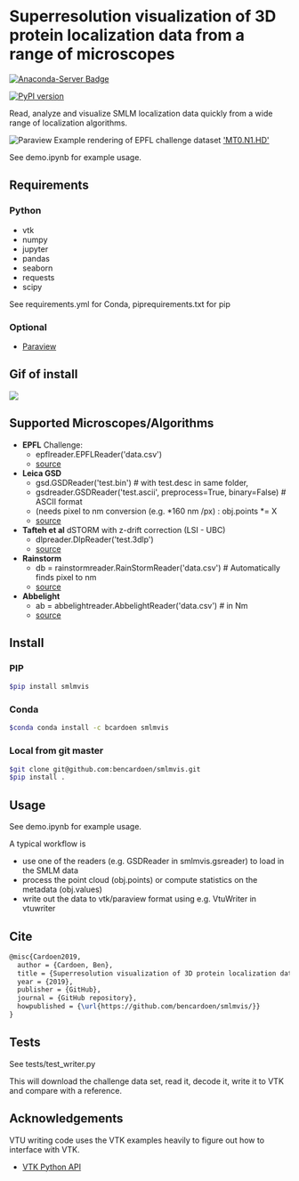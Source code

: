 # Superresolution visualization of 3D protein localization data from a range of microscopes
[![Anaconda-Server Badge](https://anaconda.org/bcardoen/smlmvis/badges/version.svg)](https://anaconda.org/bcardoen/smlmvis)

[![PyPI version](https://badge.fury.io/py/smlmvis.svg)](https://badge.fury.io/py/smlmvis)


Read, analyze and visualize SMLM localization data quickly from a wide range of localization algorithms.

![Paraview](./example.png "Example")
Example rendering of EPFL challenge dataset ['MT0.N1.HD'](http://bigwww.epfl.ch/smlm/challenge2016/datasets/MT0.N1.HD/Data/data.html)

See demo.ipynb for example usage.

## Requirements
### Python
* vtk
* numpy
* jupyter
* pandas
* seaborn
* requests
* scipy

See requirements.yml for Conda, piprequirements.txt for pip
### Optional
* [Paraview](https://www.paraview.org/)

## Gif of install
![](smlmvis.gif)


## Supported Microscopes/Algorithms
* **EPFL** Challenge:
  * epflreader.EPFLReader('data.csv')
  * [source](http://bigwww.epfl.ch/smlm/challenge2016/datasets/MT0.N1.HD/Oracle-AS/index.html)
* **Leica GSD**
  * gsd.GSDReader('test.bin') # with test.desc in same folder,
  * gsdreader.GSDReader('test.ascii', preprocess=True, binary=False) # ASCII format
  * (needs pixel to nm conversion (e.g. *160 nm /px) : obj.points *= X
  * [source](https://www.leica-microsystems.com/products/light-microscopes/p/leica-sr-gsd-3d/)
* **Tafteh et al** dSTORM with z-drift correction (LSI - UBC)
  * dlpreader.DlpReader('test.3dlp')
  * [source](https://onlinelibrary.wiley.com/doi/abs/10.1002/jbio.201500140)
* **Rainstorm**
  * db = rainstormreader.RainStormReader('data.csv') # Automatically finds pixel to nm
  * [source](https://titan.physx.u-szeged.hu/~adoptim/?page_id=582)
* **Abbelight**
  * ab = abbelightreader.AbbelightReader('data.csv') # in Nm
  * [source](https://www.abbelight.com/)

## Install
### PIP
```bash
$pip install smlmvis
```
### Conda
```bash
$conda conda install -c bcardoen smlmvis 
```

### Local from git master
```bash
$git clone git@github.com:bencardoen/smlmvis.git
$pip install .
```

## Usage
See demo.ipynb for example usage.

A typical workflow is
* use one of the readers (e.g. GSDReader in smlmvis.gsreader) to load in the SMLM data
* process the point cloud (obj.points) or compute statistics on the metadata (obj.values)
* write out the data to vtk/paraview format using e.g. VtuWriter in vtuwriter


## Cite
```latex
@misc{Cardoen2019,
  author = {Cardoen, Ben},
  title = {Superresolution visualization of 3D protein localization data from a range of microscopes},
  year = {2019},
  publisher = {GitHub},
  journal = {GitHub repository},
  howpublished = {\url{https://github.com/bencardoen/smlmvis/}}
}
```
## Tests
See tests/test_writer.py

This will download the challenge data set, read it, decode it, write it to VTK and compare with a reference.

## Acknowledgements
VTU writing code uses the VTK examples heavily to figure out how to interface with VTK.
* [VTK Python API](https://lorensen.github.io/VTKExamples/site/Python/)
